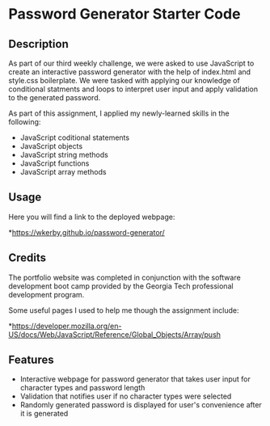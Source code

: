 # Password Generator Starter Code
## Description

As part of our third weekly challenge, we were asked to use JavaScript to create an interactive password generator with the help of index.html and style.css boilerplate. We were tasked with applying our knowledge of conditional statments and loops to interpret user input and apply validation to the generated password.

As part of this assignment, I applied my newly-learned skills in the following:

- JavaScript coditional statements
- JavaScript objects 
- JavaScript string methods
- JavaScript functions
- JavaScript array methods

## Usage

Here you will find a link to the deployed webpage:

*https://wkerby.github.io/password-generator/

## Credits

The portfolio website was completed in conjunction with the software development boot camp provided by the Georgia Tech professional development program.

Some useful pages I used to help me though the assignment include:

*https://developer.mozilla.org/en-US/docs/Web/JavaScript/Reference/Global_Objects/Array/push

## Features

- Interactive webpage for password generator that takes user input for character types and password length
- Validation that notifies user if no character types were selected
- Randomly generated password is displayed for user's convenience after it is generated
